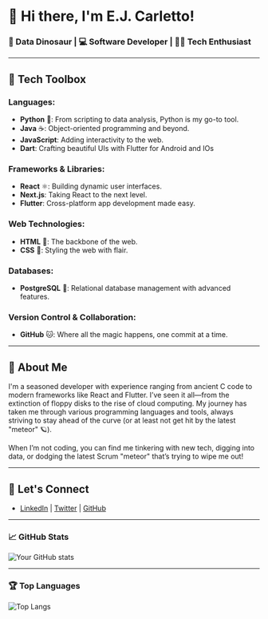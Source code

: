 # 👋 Hi there, I'm E.J. Carletto!

### 🦕 Data Dinosaur | 💻 Software Developer | 🧑‍💻 Tech Enthusiast

---
## 🧰 Tech Toolbox

### **Languages:**
- **Python** 🐍: From scripting to data analysis, Python is my go-to tool.
- **Java** ☕: Object-oriented programming and beyond.
- **JavaScript**: Adding interactivity to the web.
- **Dart**: Crafting beautiful UIs with Flutter for Android and IOs

### **Frameworks & Libraries:**
- **React** ⚛️: Building dynamic user interfaces.
- **Next.js**: Taking React to the next level.
- **Flutter**: Cross-platform app development made easy.

### **Web Technologies:**
- **HTML** 📝: The backbone of the web.
- **CSS** 🎨: Styling the web with flair.

### **Databases:**
- **PostgreSQL** 🐘: Relational database management with advanced features.

### **Version Control & Collaboration:**
- **GitHub** 🐱: Where all the magic happens, one commit at a time.

---

## 🦕 About Me

I'm a seasoned developer with experience ranging from ancient C code to modern frameworks like React and Flutter. I’ve seen it all—from the extinction of floppy disks to the rise of cloud computing. My journey has taken me through various programming languages and tools, always striving to stay ahead of the curve (or at least not get hit by the latest "meteor" 🪐).

When I’m not coding, you can find me tinkering with new tech, digging into data, or dodging the latest Scrum "meteor" that’s trying to wipe me out!

---

## 🚀 Let's Connect

- [LinkedIn](#) | [Twitter](#) | [GitHub](#)

---

### 📈 GitHub Stats

![Your GitHub stats](https://github-readme-stats.vercel.app/api?username=yourusername&show_icons=true&theme=radical)

---

### 🏆 Top Languages

![Top Langs](https://github-readme-stats.vercel.app/api/top-langs/?username=yourusername&layout=compact&theme=radical)

